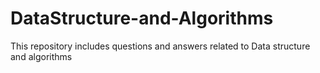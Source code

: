 # DataStructure-and-Algorithms
This repository includes questions and answers related to Data structure and algorithms
